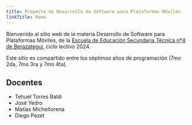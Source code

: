 ```yaml
---
title: Proyecto de Desarrollo de Software para Plataformas Móviles
linkTitle: Home
---
```


Bienvenido al sitio web de la materia Desarrollo de Software para Plataformas Móviles, de la [Escuela de Educación Secundaria Técnica nº4 de Berazategui](https://tecnica4berazategui.edu.ar), ciclo lectivo 2024.

Este sitio es compartido entre los séptimos años de programación (7mo 2da, 7mo 3ra y 7mo 4ta).

## Docentes

- Tehuel Torres Baldi
- José Yedro
- Matias Micheltorena
- Diego Pezet

